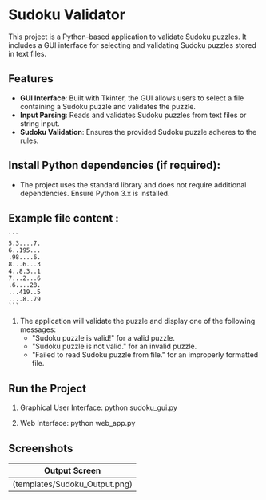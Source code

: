# Sudoku Validator

This project is a Python-based application to validate Sudoku puzzles. It includes a GUI interface for selecting and validating Sudoku puzzles stored in text files.

## Features
- **GUI Interface**: Built with Tkinter, the GUI allows users to select a file containing a Sudoku puzzle and validates the puzzle.
- **Input Parsing**: Reads and validates Sudoku puzzles from text files or string input.
- **Sudoku Validation**: Ensures the provided Sudoku puzzle adheres to the rules.

## Install Python dependencies (if required):
- The project uses the standard library and does not require additional dependencies. Ensure Python 3.x is installed.

## Example file content :
    ```
    5.3....7.
    6..195...
    .98....6.
    8...6...3
    4..8.3..1
    7...2...6
    .6....28.
    ...419..5
    ....8..79
    ```
1. The application will validate the puzzle and display one of the following messages:
    - "Sudoku puzzle is valid!" for a valid puzzle.
    - "Sudoku puzzle is not valid." for an invalid puzzle.
    - "Failed to read Sudoku puzzle from file." for an improperly formatted file.

## Run the Project

1. Graphical User Interface: python sudoku_gui.py

2. Web Interface: python web_app.py

## **Screenshots**

| Output Screen                |
|---------------------------- |
| (templates/Sudoku_Output.png) |

